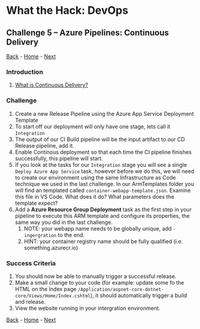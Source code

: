 # What the Hack: DevOps 

## Challenge 5 – Azure Pipelines: Continuous Delivery
[Back](challenge04.md) - [Home](../../readme.md) - [Next](challenge06.md)

### Introduction

1. [What is Continuous Delivery?](https://docs.microsoft.com/en-us/azure/devops/learn/what-is-continuous-delivery)

### Challenge

1. Create a new Release Pipeline using the Azure App Service Deployment Template
2. To start off our deployment will only have one stage, lets call it `Integration`
3. The output of our CI Build pipeline will be the input artifact to our CD Release pipeline, add it. 
4. Enable Continous deployment so that each time the CI pipeline finishes successfully, this pipeline will start. 
5. If you look at the tasks for our `Integration` stage you will see a single `Deploy Azure App Service` task, however before we do this, we will need to create our environment using the same Infrastructure as Code technique we used in the last challenge. In our ArmTemplates folder you will find an templated called `container-webapp-template.json`. Examine this file in VS Code. What does it do? What parameters does the template expect?
6. Add a **Azure Resource Group Deployment** task as the first step in your pipeline to execute this ARM template and configure its properties, the same way you did in the last challenge.
   1. NOTE: your webapp name needs to be globally unique, add `-ingergration` to the end.
   2. HINT: your container registry name should be fully qualified (i.e. something.azurecr.io)


### Success Criteria

1. You should now be able to manually trigger a successful release.
2. Make a small change to your code (for example: update some fo the HTML on the Index page `/Application/aspnet-core-dotnet-core/Views/Home/Index.cshtml`), it should automatically trigger a build and release.
3. View the website running in your intergration environment.
   
[Back](challenge04.md) - [Home](../../readme.md) - [Next](challenge06.md)
